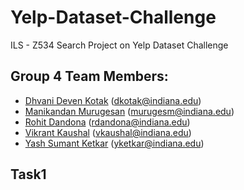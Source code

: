 # Yelp-Dataset-Challenge
ILS - Z534 Search Project on Yelp Dataset Challenge

## Group 4 Team Members:
* [Dhvani Deven Kotak](https://github.com/dhvanikotak) (dkotak@indiana.edu)  
* [Manikandan Murugesan](https://github.com/manikandan5) (murugesm@indiana.edu)  
* [Rohit Dandona](https://github.com/rohitdandona) (rdandona@indiana.edu)  
* [Vikrant Kaushal](https://github.com/KaushalVikrant) (vkaushal@indiana.edu)  
* [Yash Sumant Ketkar](https://github.com/yashketkar) (yketkar@indiana.edu)

## Task1

